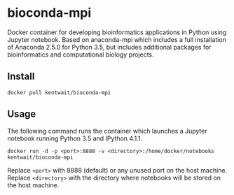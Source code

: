 # bioconda-mpi

Docker container for developing bioinformatics applications in Python using Jupyter notebook.
Based on anaconda-mpi which includes a full installation of Anaconda 2.5.0 for Python 3.5, but
includes additional packages for bioinformatics and computational biology projects.

## Install

	docker pull kentwait/bioconda-mpi

## Usage

The following command runs the container which launches a Jupyter notebook running Python 3.5 and IPython 4.1.1.

	docker run -d -p <port>:8888 -v <directory>:/home/docker/notebooks kentwait/bioconda-mpi

Replace `<port>` with 8888 (default) or any unused port on the host machine.
Replace `<directory>` with the directory where notebooks will be stored on the host machine.
